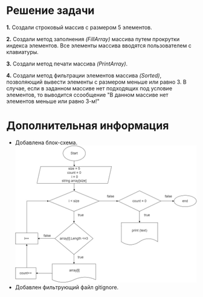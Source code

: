 # Решение задачи

**1.** Создали строковый массив с размером 5 элементов. 

**2.** Создали метод заполнения *(FillArray)* массива путем прокрутки индекса элементов. Все элементы массива вводятся пользователем с клавиатуры.

**3.** Создали метод печати массива *(PrintArray)*.

**4.** Создали метод фильтрации элементов массива *(Sorted)*, позволяющий вывести элементы с размером меньше или равно 3. В случае, если в заданном массиве нет подходящих под условие элементов, то выводится ссообщение "В данном массиве нет элементов меньше или равно 3-м!"

# Дополнительная информация
- Добавлена блок-схема.
![Блок-схема](diagramma.jpg)
- Добавлен фильтрующий файл gitignore.